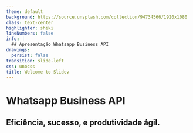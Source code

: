 ```yaml
---
theme: default
background: https://source.unsplash.com/collection/94734566/1920x1080
class: text-center
highlighter: shiki
lineNumbers: false
info: |
  ## Apresentação Whatsapp Business API
drawings:
  persist: false
transition: slide-left
css: unocss
title: Welcome to Slidev
---
```


# Whatsapp Business API

## Eficiência, sucesso, e produtividade ágil.

<!-- Slide introdutório -->

